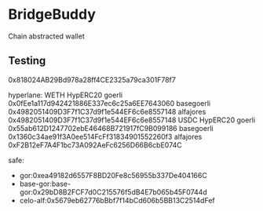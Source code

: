 # BridgeBuddy
Chain abstracted wallet


## Testing

0x818024AB29Bd978a28ff4CE2325a79ca301F78f7


hyperlane:
  WETH HypERC20
    goerli
      0x0fEe1a117d942421886E337ec6c25a6EE7643060
    basegoerli
      0x4982051409D3F7f1C37d9f1e544EF6c6e8557148
    alfajores
      0x4982051409D3F7f1C37d9f1e544EF6c6e8557148
  USDC HypERC20
    goerli
      0x55ab612D1247702ebE46468B721917fC9B099186
    basegoerli
      0x1360c34ae91f3A0ee514FcFf31834901552260f3
    alfajores
      0xF2B12eF7A4F1bc73A092AeFc6256D66B6cbE074C

safe: 

- gor:0xea49182d6557F8BD20Fe8c56955b337De404166C
- base-gor:base-gor:0x29bD8B2FCF7d0C215576f5dB4E7b065b45F0744d
- celo-alf:0x5679eb62776bBbf7f14bCd606b5BB13C2514dFef
